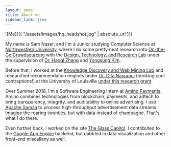 ```yaml
---
layout: page
title: About me
sidebar_link: true
---
```


![Me]({{ "/assets/images/hq_headshot.jpg" | absolute_url }})

My name is Sam Naser, and I'm a Junior studying Computer Science at [Northwestern University](https://www.mccormick.northwestern.edu/eecs/computer-science/), where I do some pretty neat research into [On-the-Go Crowdsourcing](http://users.eecs.northwestern.edu/~ykt413/papers/otg.pdf) with the [Design, Technology, and Research Lab](http://dtr.northwestern.edu/) under the supervision of [Dr. Haoqi Zhang](http://users.eecs.northwestern.edu/~hq/) and [Yongsung Kim](http://yongsungkim.com/). 

Before that, I worked at the [Knowledge Discovery and Web Mining Lab](http://webmining.spd.louisville.edu/) and researched recommendation engines under [Dr. Olfa Nasraoui](http://louisville.edu/speed/people/faculty/nasraouiOlfa) (honking cool contraptions!) at the University of Louisville [under this research grant](https://www.nsf.gov/awardsearch/showAward?AWD_ID=1549981).

Over Summer 2018, I'm a Software Engineering Intern at [Amino Payments](https://www.aminopay.com/). Amino combines technologies from blockchain, payments, and adtech to bring transparency, integrity, and auditability to online advertising. I use [Apache Samza](http://samza.apache.org/) to process high-throughput advertisement data streams. Imagine the roaring twenties, but with data instead of champagne. That's what I do there.

Even further back, I worked on the site [The Glass Capitol](https://glasscapitol.org/). I contributed to the [Google App Engine](https://cloud.google.com/appengine/) backend, but dabbled in data visualization and other front-end miscellany as well.